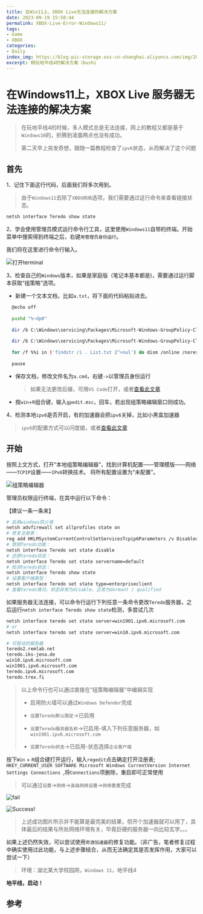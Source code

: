 ```yaml
---
title: 在Win11上，XBOX Live无法连接的解决方案
date: 2023-09-19 15:58:44
permalink: XBOX-Live-Error-Windows11/
tags:
- Game
- XBOX
categories:
- Daily
index_img: https://blog-pic-storage.oss-cn-shanghai.aliyuncs.com/img/202309191601314.png
excerpt: 畅玩地平线4的解决方案（bushi
---
```


# 在Windows11上，XBOX Live 服务器无法连接的解决方案

> 在玩地平线4的时候，多人模式总是无法连接，网上的教程又都是基于`Windows10`的，折腾到凌晨两点也没有成功。
>
> 第二天早上突发奇想，跟随一篇教程检查了`ipv6`状态，从而解决了这个问题

## 首先

1、记住下面这行代码，后面我们将多次用到。

> 由于`Windows11`去除了`XBOX网络`选项，我们需要通过这行命令来查看链接状态。

```bash
netsh interface Teredo show state
```

2、学会使用管理员模式运行命令行工具，这里使用`Windows11`自带的终端。开始菜单中搜索得到终端之后，右键`用管理员身份运行`。

我们将在这里进行命令行输入。

![打开terminal](https://blog-pic-storage.oss-cn-shanghai.aliyuncs.com/img/202309191612414.png)

3、检查自己的`Windows`版本，如果是家庭版（笔记本基本都是)，需要通过运行脚本获取“组策略”选项。

- 新建一个文本文档，比如`a.txt`，将下面的代码粘贴进去。

```bash
  @echo off
  
  pushd "%~dp0"
  
  dir /b C:\Windows\servicing\Packages\Microsoft-Windows-GroupPolicy-ClientExtensions-Package~3*.mum >List.txt
  
  dir /b C:\Windows\servicing\Packages\Microsoft-Windows-GroupPolicy-ClientTools-Package~3*.mum >>List.txt
  
  for /f %%i in ('findstr /i . List.txt 2^>nul') do dism /online /norestart /add-package:"C:\Windows\servicing\Packages\%%i"
  
  pause
```

- 保存文档，修改文件名为`a.cmd`，右键`->`以管理员身份运行

  > 如果无法更改后缀，可用`VS Code`打开，或者[查看此文章](https://www.php.cn/faq/569056.html)

- 按`win`+`R`组合键，输入`gpedit.msc`，回车，若出现组策略编辑窗口则成功。

4、检测本地`ipv6`是否开启，有的加速器会把`ipv6`关掉，比如小黑盒加速器

> `ipv6`的配置方式可以问度娘，或者[查看此文章](https://www.sohu.com/a/322875365_594016)

## 开始

按照上文方式，打开“本地组策略编辑器“，找到计算机配置——管理模版——网络——`TCPIP`设置——`IPv6`转换技术。
将所有配置设置为“未配置”。

![组策略编辑器](https://blog-pic-storage.oss-cn-shanghai.aliyuncs.com/img/202309191622804.png)

管理员权限运行终端，在其中运行以下命令：

【建议一条一条来】

```bash
# 启用windows防火墙
netsh advfirewall set allprofiles state on
# 修复注册表：
reg add HKLMSystemCurrentControlSetServicesTcpip6Parameters /v DisabledComponents /t REG_DWORD /d 0x0
# 禁用Teredo功能：
netsh interface Teredo set state disable
# 还原teredo状态：
netsh interface Teredo set state servername=default
# 检测teredo状态：
netsh interface Teredo show state
# 设置客户端类型：
netsh interface Teredo set state type=enterpriseclient
# 查看teredo情况，状态异常为disable，正常为dormant / qualified
```

如果服务器无法连接，可以命令行运行下列任意一条命令更改`Teredo`服务器，之后运行`netsh interface Teredo show state`检测，多尝试几次

```bash
netsh interface teredo set state server=win1901.ipv6.microsoft.com
# or
netsh interface teredo set state server=win10.ipv6.microsoft.com

# 可尝试的服务器
teredo2.remlab.net
teredo.iks-jena.de
win10.ipv6.microsoft.com
win1901.ipv6.microsoft.com
teredo.ipv6.microsoft.com
teredo.trex.fi
```

> 以上命令行也可以通过直接在“组策略编辑器”中编辑实现
>
> - 启用防火墙可以通过`Windows Defender`完成
>
> - `设置Teredo默认限定`->已启用
> - `设置Teredo服务器名称`->已启用-填入下列任意服务器，如`win1901.ipv6.microsoft.com`
> - `设置Teredo状态`->已启用-状态选择`企业客户端`

按下`Win` + `R`组合键打开运行，输入`regedit`点击确定打开注册表; 
`HKEY_CURRENT_USER SOFTWARE Microsoft Windows CurrentVersion Internet Settings Connections `,将`Connections`项删除，重启即可正常使用 

> 可以通过`设置`->`网络`->`高级网络设置`->`网络重置`完成

![fail](https://blog-pic-storage.oss-cn-shanghai.aliyuncs.com/img/202309191629279.png)

![Success!](https://blog-pic-storage.oss-cn-shanghai.aliyuncs.com/img/202309191630104.png)

> 上述成功图片所示并不能算是最完美的结果，但开个加速器就可以用了，具体最后的结果与所处网络环境有关，毕竟巨硬的服务器一向比较玄学。。。

如果上述仍然失效，可以尝试使用`奇游加速器`的修复功能。（非广告，笔者修复过程中确实使用过此功能，与上述步骤结合，从而无法确定其是否发挥作用，大家可以尝试一下）

> 环境：湖北某大学校园网，`Windows 11`，地平线4

**地平线，启动！**

## 参考

[^1]:[微软游戏无法正常加入在线游戏的解决教程](https://www.qiyou.cn/games/758.html)
[^2]:[极限竞速：地平线 Teredo不合格解决方案](https://51huanqi.cn/极限竞速：地平线-teredo不合格解决方案/)
